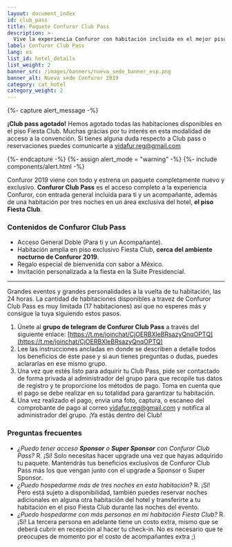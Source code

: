 ```yaml
---
layout: document_index
id: club_pass
title: Paquete Confuror Club Pass
description: >-
  Vive la experiencia Confuror con habitación incluida en el mejor piso del hotel.
label: Confuror Club Pass
lang: es
list_id: hotel_details
list_weight: 2
banner_src: /images/banners/nueva_sede_banner_esp.png
banner_alt: Nueva sede Confuror 2019
category: cat_hotel
category_weight: 2
---
```


{%- capture alert_message -%}
  <p><b>¡Club pass agotado!</b> Hemos agotado todas las habitaciones disponibles en el piso Fiesta Club. Muchas grácias por tu interés en esta modalidad de acceso a la convención. Si tienes alguna duda respecto a Club pass o reservaciones puedes comunicarte a <a href="mailto:vidafur.reg@gmail.com">vidafur.reg@gmail.com</a></p>
{%- endcapture -%}
{%- assign alert_mode = "warning" -%}
{%- include components/alert.html -%}

Confuror 2019 viene con todo y estrena un paquete completamente nuevo y exclusivo. **Confuror Club Pass** es el acceso completo a la experiencia Confuror, con entrada general incluída para ti y un acompañante, además de una habitación por tres noches en un área exclusiva del hotel, **el piso Fiesta Club**.

### Contenidos de Confuror Club Pass
- Acceso General Doble (Para ti y un Acompañante).
- Habitación amplia en piso exclusivo Fiesta Club, **cerca del ambiente nocturno de Confuror 2019**.
- Regalo especial de bienvenida con sabor a México.
- Invitación personalizada a la fiesta en la Suite Presidencial.

<hr>

Grandes eventos y grandes personalidades a la vuelta de tu habitación, las 24 horas. La cantidad de habitaciones disponibles a travez de Confuror Club Pass es muy limitada (17 habitaciones) así que no esperes más y consigue la tuya siguiendo estos pasos.

1. Únete al **grupo de telegram de Confuror Club Pass** a través del siguiente enlace: [https://t.me/joinchat/CjOERBXleBRsazyQnqOPTQ](https://t.me/joinchat/CjOERBXleBRsazyQnqOPTQ)
2. Lee las instrucciones ancladas en donde se describen a detalle todos los beneficios de éste pase y si aun tienes preguntas o dudas, puedes aclararlas en ese mismo grupo.
3. Una vez que estés listo para adquirir tu Club Pass, pide ser contactado de forma privada al administrador del grupo para que recopile tus datos de registro y te proporcione los métodos de pago. Toma en cuenta que el pago se debe realizar en su totalidad para garantizar tu habitación.
4. Una vez realizado el pago, envia una foto, captura, o escaneo del comprobante de pago al correo vidafur.reg@gmail.com y notifica al administrador del grupo. ¡Ya estás dentro del Club!

### Preguntas frecuentes

- *¿Puedo tener acceso **Sponsor** o **Super Sponsor** con Confuror Club Pass?* R. ¡Sí! Solo necesitas hacer upgrade una vez que hayas adquirido tu paquete. Mantendrás tus beneficios exclusivos de Confuror Club Pass más los que vengan junto con el upgrade a Sponsor o Super Sponsor.
- *¿Puedo hospedarme más de tres noches en esta habitación?* R. ¡Sí! Pero está sujeto a disponibilidad, también puedes reservar noches adicionales en alguna otra habitación del hotel y transferirte a tu habitación en el piso Fiesta Club durante las noches del evento.
- *¿Puedo hospedarme con más personas en mi habitación Fiesta Club?* R. ¡Sí! La tercera persona en adelante tiene un costo extra, mismo que se deberá cubrir en recepción al hacer tu check-in. No es necesario que te preocupes de momento por el costo de acompañantes extra ;)